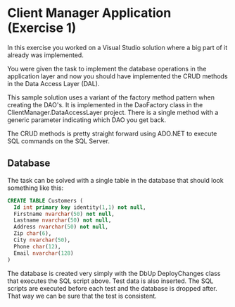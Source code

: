 # Client Manager Application (Exercise 1)

In this exercise you worked on a Visual Studio solution where a big part of it already was implemented. 

You were given the task to implement the database operations in the application layer and now you should have implemented the CRUD methods in the Data Access Layer (DAL). 

This sample solution uses a variant of the factory method pattern when creating the DAO's. It is implemented in the DaoFactory class in the ClientManager.DataAccessLayer project. There is a single method with a generic parameter indicating which DAO you get back.

The CRUD methods is pretty straight forward using ADO.NET to execute SQL commands on the SQL Server.

## Database

The task can be solved with a single table in the database that should look something like this:

```SQL
CREATE TABLE Customers (  
  Id int primary key identity(1,1) not null,   
  Firstname nvarchar(50) not null,   
  Lastname nvarchar(50) not null,   
  Address nvarchar(50) not null,   
  Zip char(6),  
  City nvarchar(50),   
  Phone char(12),  
  Email nvarchar(128)  
)
```

The database is created very simply with the DbUp DeployChanges class that executes the SQL script above. Test data is also inserted. The SQL scripts are executed before each test and the database is dropped after. That way we can be sure that the test is consistent.
